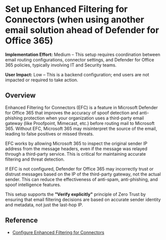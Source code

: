 # Set up Enhanced Filtering for Connectors (when using another email solution ahead of Defender for Office 365)

**Implementation Effort:** Medium – This setup requires coordination between email routing configurations, connector settings, and Defender for Office 365 policies, typically involving IT and Security teams.

**User Impact:** Low – This is a backend configuration; end users are not impacted or required to take action.

## Overview

Enhanced Filtering for Connectors (EFC) is a feature in Microsoft Defender for Office 365 that improves the accuracy of spoof detection and anti-phishing protection when your organization uses a third-party email gateway (like Proofpoint, Mimecast, etc.) before routing mail to Microsoft 365. Without EFC, Microsoft 365 may misinterpret the source of the email, leading to false positives or missed threats.

EFC works by allowing Microsoft 365 to inspect the original sender IP address from the message headers, even if the message was relayed through a third-party service. This is critical for maintaining accurate filtering and threat detection.

If EFC is not configured, Defender for Office 365 may incorrectly trust or distrust messages based on the IP of the third-party gateway, not the actual sender. This can reduce the effectiveness of anti-spam, anti-phishing, and spoof intelligence features.

This setup supports the **"Verify explicitly"** principle of Zero Trust by ensuring that email filtering decisions are based on accurate sender identity and metadata, not just the last-hop IP.

## Reference

- [Configure Enhanced Filtering for Connectors](https://learn.microsoft.com/en-us/Exchange/mail-flow-best-practices/use-connectors-to-configure-mail-flow/enhanced-filtering-for-connectors)
